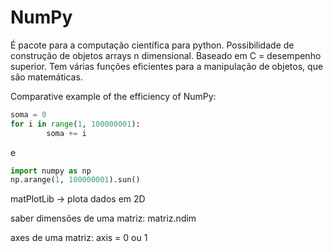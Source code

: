 NumPy
===================

É pacote para a computação científica para python. Possibilidade de construção de objetos arrays n dimensional. Baseado em C = desempenho superior. Tem várias funções eficientes para a manipulação de objetos, que são matemáticas.

Comparative example of the efficiency of NumPy:

```python
soma = 0
for i in range(1, 100000001):
        soma += i
```

e

```python
import numpy as np
np.arange(1, 100000001).sun()
```

matPlotLib -> plota dados em 2D

saber dimensões de uma matriz: matriz.ndim

axes de uma matriz: axis = 0 ou 1